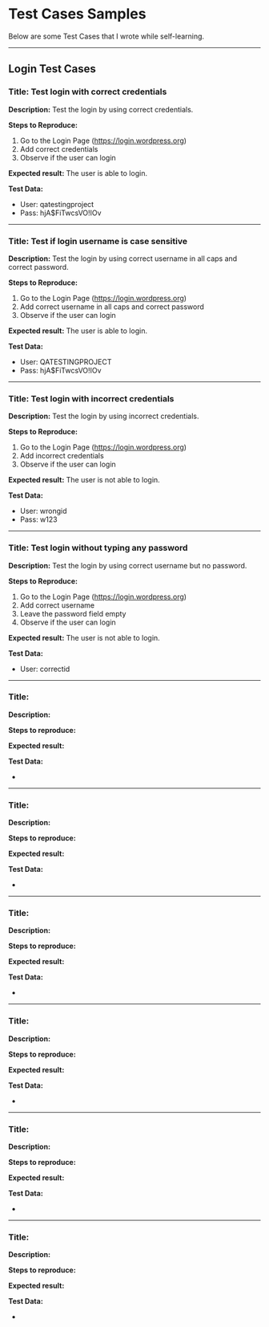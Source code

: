 # Test Cases Samples

Below are some Test Cases that I wrote while self-learning.

_______________________________________________________________

## Login Test Cases ##

### Title: Test login with correct credentials ###

**Description:**
Test the login by using correct credentials.

**Steps to Reproduce:**
1. Go to the Login Page (https://login.wordpress.org)
2. Add correct credentials
3. Observe if the user can login

**Expected result:**
The user is able to login.

**Test Data:**
- User: qatestingproject
- Pass: hjA$FiTwcsVO!IOv
_______________________________________________________________

### Title: Test if login username is case sensitive ###

**Description:**
Test the login by using correct username in all caps and correct password.

**Steps to Reproduce:**
1. Go to the Login Page (https://login.wordpress.org)
2. Add correct username in all caps and correct password
3. Observe if the user can login

**Expected result:**
The user is able to login.

**Test Data:**
- User: QATESTINGPROJECT
- Pass: hjA$FiTwcsVO!IOv
_______________________________________________________________

### Title: Test login with incorrect credentials ###

**Description:**
Test the login by using incorrect credentials.

**Steps to Reproduce:**
1. Go to the Login Page (https://login.wordpress.org)
2. Add incorrect credentials
3. Observe if the user can login

**Expected result:**
The user is not able to login.

**Test Data:**
- User: wrongid
- Pass: w123

_______________________________________________________________

### Title: Test login without typing any password ###

**Description:**
Test the login by using correct username but no password.

**Steps to Reproduce:**
1. Go to the Login Page (https://login.wordpress.org)
2. Add correct username
3. Leave the password field empty
4. Observe if the user can login

**Expected result:**
The user is not able to login.

**Test Data:**
- User: correctid

_______________________________________________________________

### Title: <placeholder> ###
  
**Description:**
<Placeholder>
  
**Steps to reproduce:**
<Placeholder>

**Expected result:**
<Placeholder>

**Test Data:**
- <placeholder>
  
_______________________________________________________________

### Title: <placeholder> ###
  
**Description:**
<Placeholder>
  
**Steps to reproduce:**
<Placeholder>

**Expected result:**
<Placeholder>

**Test Data:**
- <placeholder>
  
_______________________________________________________________

### Title: <placeholder> ###
  
**Description:**
<Placeholder>
  
**Steps to reproduce:**
<Placeholder>

**Expected result:**
<Placeholder>

**Test Data:**
- <placeholder>
  
_______________________________________________________________

### Title: <placeholder> ###
  
**Description:**
<Placeholder>
  
**Steps to reproduce:**
<Placeholder>

**Expected result:**
<Placeholder>

**Test Data:**
- <placeholder>
  
_______________________________________________________________

### Title: <placeholder> ###
  
**Description:**
<Placeholder>
  
**Steps to reproduce:**
<Placeholder>

**Expected result:**
<Placeholder>

**Test Data:**
- <placeholder>
  
_______________________________________________________________

### Title: <placeholder> ###
  
**Description:**
<Placeholder>
  
**Steps to reproduce:**
<Placeholder>

**Expected result:**
<Placeholder>

**Test Data:**
- <placeholder>
  
  
